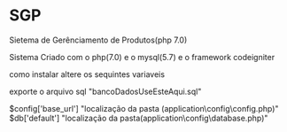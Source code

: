 # SGP
Sietema de Gerênciamento de Produtos(php 7.0)

Sistema Criado com o  php(7.0) e o mysql(5.7) e o framework codeigniter

como instalar
altere os sequintes variaveis
 
 exporte o arquivo sql "bancoDadosUseEsteAqui.sql" 
 
 $config['base_url']
  "localização da pasta (application\config\config.php)"
 $db['default']
 "localização da pasta(application\config\database.php)"
